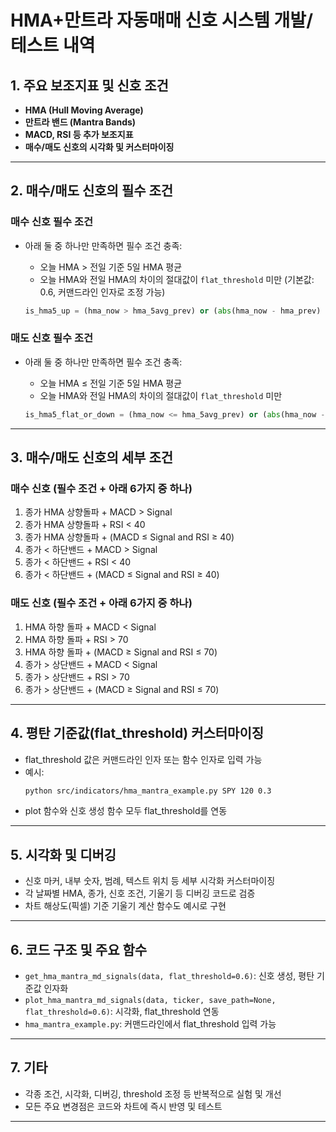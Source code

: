 # HMA+만트라 자동매매 신호 시스템 개발/테스트 내역

## 1. 주요 보조지표 및 신호 조건

- **HMA (Hull Moving Average)**
- **만트라 밴드 (Mantra Bands)**
- **MACD, RSI 등 추가 보조지표**
- **매수/매도 신호의 시각화 및 커스터마이징**

---

## 2. 매수/매도 신호의 필수 조건

### 매수 신호 필수 조건
- 아래 둘 중 하나만 만족하면 필수 조건 충족:
  - 오늘 HMA > 전일 기준 5일 HMA 평균
  - 오늘 HMA와 전일 HMA의 차이의 절대값이 `flat_threshold` 미만 (기본값: 0.6, 커맨드라인 인자로 조정 가능)

  ```python
  is_hma5_up = (hma_now > hma_5avg_prev) or (abs(hma_now - hma_prev) < flat_threshold)
  ```

### 매도 신호 필수 조건
- 아래 둘 중 하나만 만족하면 필수 조건 충족:
  - 오늘 HMA ≤ 전일 기준 5일 HMA 평균
  - 오늘 HMA와 전일 HMA의 차이의 절대값이 `flat_threshold` 미만

  ```python
  is_hma5_flat_or_down = (hma_now <= hma_5avg_prev) or (abs(hma_now - hma_prev) < flat_threshold)
  ```

---

## 3. 매수/매도 신호의 세부 조건

### 매수 신호 (필수 조건 + 아래 6가지 중 하나)
1. 종가 HMA 상향돌파 + MACD > Signal
2. 종가 HMA 상향돌파 + RSI < 40
3. 종가 HMA 상향돌파 + (MACD ≤ Signal and RSI ≥ 40)
4. 종가 < 하단밴드 + MACD > Signal
5. 종가 < 하단밴드 + RSI < 40
6. 종가 < 하단밴드 + (MACD ≤ Signal and RSI ≥ 40)

### 매도 신호 (필수 조건 + 아래 6가지 중 하나)
1. HMA 하향 돌파 + MACD < Signal
2. HMA 하향 돌파 + RSI > 70
3. HMA 하향 돌파 + (MACD ≥ Signal and RSI ≤ 70)
4. 종가 > 상단밴드 + MACD < Signal
5. 종가 > 상단밴드 + RSI > 70
6. 종가 > 상단밴드 + (MACD ≥ Signal and RSI ≤ 70)

---

## 4. 평탄 기준값(flat_threshold) 커스터마이징

- flat_threshold 값은 커맨드라인 인자 또는 함수 인자로 입력 가능
- 예시:
  ```bash
  python src/indicators/hma_mantra_example.py SPY 120 0.3
  ```
- plot 함수와 신호 생성 함수 모두 flat_threshold를 연동

---

## 5. 시각화 및 디버깅

- 신호 마커, 내부 숫자, 범례, 텍스트 위치 등 세부 시각화 커스터마이징
- 각 날짜별 HMA, 종가, 신호 조건, 기울기 등 디버깅 코드로 검증
- 차트 해상도(픽셀) 기준 기울기 계산 함수도 예시로 구현

---

## 6. 코드 구조 및 주요 함수

- `get_hma_mantra_md_signals(data, flat_threshold=0.6)`: 신호 생성, 평탄 기준값 인자화
- `plot_hma_mantra_md_signals(data, ticker, save_path=None, flat_threshold=0.6)`: 시각화, flat_threshold 연동
- `hma_mantra_example.py`: 커맨드라인에서 flat_threshold 입력 가능

---

## 7. 기타

- 각종 조건, 시각화, 디버깅, threshold 조정 등 반복적으로 실험 및 개선
- 모든 주요 변경점은 코드와 차트에 즉시 반영 및 테스트

--- 